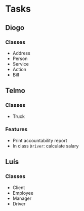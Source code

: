 # Tasks

## Diogo

### Classes

* Address
* Person
* Service
* Action
* Bill

## Telmo

### Classes

* Truck

### Features

* Print accountability report
* In class `Driver`: calculate salary

## Luís

### Classes

* Client
* Employee
* Manager
* Driver
